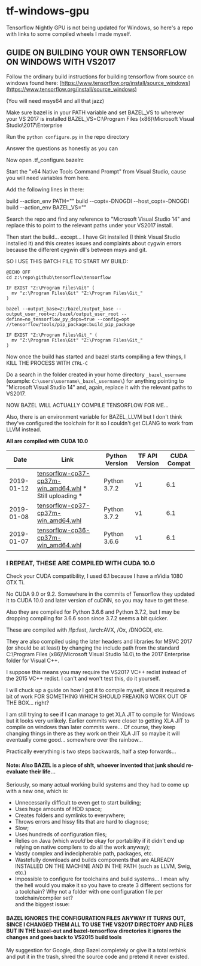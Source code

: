 # tf-windows-gpu
Tensorflow Nightly GPU is not being updated for Windows, so here's a repo with links to some compiled wheels I made myself.

## GUIDE ON BUILDING YOUR OWN TENSORFLOW ON WINDOWS WITH VS2017 ##
Follow the ordinary build instructions for building tensorflow from source on windows found here:
[https://www.tensorflow.org/install/source_windows](https://www.tensorflow.org/install/source_windows)

(You will need msys64 and all that jazz)

Make sure bazel is in your PATH variable and set BAZEL_VS to wherever your VS 2017 is installed 
BAZEL_VS=C:\Program Files (x86)\Microsoft Visual Studio\2017\Enterprise

Run the `python configure.py` in the repo directory

Answer the questions as honestly as you can

Now open .tf_configure.bazelrc

Start the "x64 Native Tools Command Prompt" from Visual Studio, cause you will need variables from here.

Add the following lines in there:

build --action_env PATH="<COPY EVERYTHING IN YOUR PATH ENVIRONMENT FROM THE x64 NATIVE TOOLS COMMAND PROMPT HERE>"
build --copt=-DNOGDI --host_copt=-DNOGDI
build --action_env BAZEL_VS="<YOUR BAZEL VS ENVIRONMENT VARIABLE>"

Search the repo and find any reference to "Microsoft Visual Studio 14" and replace this to point to the relevant paths under your VS2017 install.

Then start the build... except...
I have Git installed (I think Visual Studio installed it) and this creates issues and complaints about cygwin errors because the different cygwin dll's between msys and git.

SO I USE THIS BATCH FILE TO START MY BUILD:
```
@ECHO OFF
cd z:\repo\github\tensorflow\tensorflow

IF EXIST "Z:\Program Files\Git" (
  mv "z:\Program Files\Git" "Z:\Program Files\Git_"
)

bazel --output_base=Z:/bazel/output_base --output_user_root=z:/bazel/output_user_root --define=no_tensorflow_py_deps=true --config=opt //tensorflow/tools/pip_package:build_pip_package

IF EXIST "Z:\Program Files\Git_" (
  mv "Z:\Program Files\Git" "Z:\Program Files\Git_"
)
```

Now once the build has started and bazel starts compiling a few things, I KILL THE PROCESS WITH `CTRL-C`

Do a search in the folder created in your home directory `_bazel_username` (example: `C:\users\username\_bazel_username\`) for anything pointing to "Microsoft Visual Studio 14" and, again, replace it with the relevant paths to VS2017.

NOW BAZEL WILL ACTUALLY COMPILE TENSORFLOW FOR ME...

Also, there is an environment variable for BAZEL_LLVM but I don't think they've configured the toolchain for it so I couldn't get CLANG to work from LLVM instead.

__All are compiled with CUDA 10.0__  

| Date | Link | Python Version | TF API Version | CUDA Compat |
|------|------|----------------|----------------|-------------|
| 2019-01-12 | [tensorflow-cp37-cp37m-win_amd64.whl](https://1drv.ms/u/) * Still uploading * | Python 3.7.2 | v1 | 6.1 |
| 2019-01-08 | [tensorflow-cp37-cp37m-win_amd64.whl](https://1drv.ms/u/s!AiUbe609f8iritZu9BlMiHubpm0UCQ) | Python 3.7.2 | v1 | 6.1 |
| 2019-01-07 | [tensorflow-cp36-cp37m-win_amd64.whl](https://1drv.ms/u/s!AiUbe609f8iritZtpQtCf5k__Ad2Qg) | Python 3.6.6 | v1 | 6.1 |

### I REPEAT, THESE ARE COMPILED WITH CUDA 10.0 ###
Check your CUDA compatibility, I used 6.1 because I have a nVidia 1080 GTX Ti.

No CUDA 9.0 or 9.2.
Somewhere in the commits of Tensorflow they updated it to CUDA 10.0 and later version of cuDNN, so you may have to get these.

Also they are compiled for Python 3.6.6 and Python 3.7.2, but I may be dropping compiling for 3.6.6 soon since 3.7.2 seems a bit quicker.

These are compiled with /fp:fast, /arch:AVX, /Ox, /DNOGDI, etc.

They are also compiled using the later headers and libraries for MSVC 2017 (or should be at least) by changing the include path from the standard C:\Program Files (x86)\Microsoft Visual Studio 14.0\ to the 2017 Enterprise folder for Visual C++.

I suppose this means you may require the VS2017 VC++ redist instead of the 2015 VC++ redist.
I can't and won't test this, do it yourself.

I will chuck up a guide on how I got it to compile myself, since it required a bit of work FOR SOMETHING WHICH SHOULD FREAKING WORK OUT OF THE BOX... right?

I am still trying to see if I can manage to get XLA JIT to compile for Windows but it looks very unlikely.
Earlier commits were closer to getting XLA JIT to compile on windows than later commits were...
Of course, they keep changing things in there as they work on their XLA JIT so maybe it will eventually come good... somewhere over the rainbow...

Practically everything is two steps backwards, half a step forwards...

#### Note: Also BAZEL is a piece of sh!t, whoever invented that junk should re-evaluate their life... ####

Seriously, so many actual working build systems and they had to come up with a new one, which is:
* Unnecessarily difficult to even get to start building;
* Uses huge amounts of HDD space;
* Creates folders and symlinks to everywhere;
* Throws errors and hissy fits that are hard to diagnose;
* Slow;
* Uses hundreds of configuration files;
* Relies on Java (which _would_ be okay for portability if it didn't end up relying on native compilers to do all the work anyway);
* Vastly complex and indecipherable path, packages, etc.
* Wastefully downloads and builds components that are ALREADY INSTALLED ON THE MACHINE AND IN THE PATH (such as LLVM, Swig, etc.)
* Impossible to configure for toolchains and build systems... I mean why the hell would you make it so you have to create 3 different sections for a toolchain? Why not a folder with one configuration file per toolchain/compiler set?  
and the biggest issue:
#### BAZEL IGNORES THE CONFIGURATION FILES ANYWAY IT TURNS OUT, SINCE I CHANGED THEM ALL TO USE THE VS2017 DIRECTORY AND FILES BUT IN THE bazel-out and bazel-tensorflow directories it ignores the changes and goes back to VS2015 build tools ####

My suggestion for Google, drop Bazel completely or give it a total rethink and put it in the trash, shred the source code and pretend it never existed.
